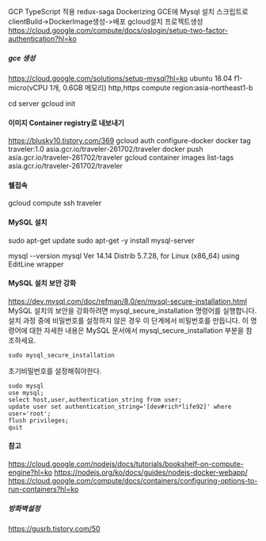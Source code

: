GCP
TypeScript 적용
redux-saga
Dockerizing
GCE에 Mysql 설치
스크립트로 clientBuild->DockerImage생성->배포
gcloud설치
프로젝트생성
https://cloud.google.com/compute/docs/oslogin/setup-two-factor-authentication?hl=ko

##### gce 생성

https://cloud.google.com/solutions/setup-mysql?hl=ko
ubuntu 18.04
f1-micro(vCPU 1개, 0.6GB 메모리)
http,https
compute region:asia-northeast1-b

cd server
gcloud init

#### 이미지 Container registry로 내보내기

https://blusky10.tistory.com/369
gcloud auth configure-docker
docker tag traveler:1.0 asia.gcr.io/traveler-261702/traveler
docker push asia.gcr.io/traveler-261702/traveler
gcloud container images list-tags asia.gcr.io/traveler-261702/traveler

#### 쉘접속

gcloud compute ssh traveler

#### MySQL 설치

sudo apt-get update
sudo apt-get -y install mysql-server

mysql --version
mysql Ver 14.14 Distrib 5.7.28, for Linux (x86_64) using EditLine wrapper

#### MySQL 설치 보안 강화

https://dev.mysql.com/doc/refman/8.0/en/mysql-secure-installation.html
MySQL 설치의 보안을 강화하려면 mysql_secure_installation 명령어를 실행합니다. 설치 과정 중에 비밀번호를 설정하지 않은 경우 이 단계에서 비밀번호를 만듭니다. 이 명령어에 대한 자세한 내용은 MySQL 문서에서 mysql_secure_installation 부분을 참조하세요.

```
sudo mysql_secure_installation
```

초기비밀번호를 설정해줘야한다.

```
sudo mysql
use mysql;
select host,user,authentication_string from user;
update user set authentication_string='[dev#rich*life92]' where user='root';
flush privileges;
quit
```

#### 참고

https://cloud.google.com/nodejs/docs/tutorials/bookshelf-on-compute-engine?hl=ko
https://nodejs.org/ko/docs/guides/nodejs-docker-webapp/
https://cloud.google.com/compute/docs/containers/configuring-options-to-run-containers?hl=ko

##### 방화벽설정

https://gusrb.tistory.com/50
